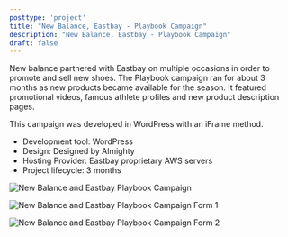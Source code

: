 ```yaml
---
posttype: 'project'
title: "New Balance, Eastbay - Playbook Campaign"
description: "New Balance, Eastbay - Playbook Campaign"
draft: false
---
```


New balance partnered with Eastbay on multiple occasions in order to promote and sell new shoes. The Playbook campaign ran for about 3 months as new products became available for the season. It featured promotional videos, famous athlete profiles and new product description pages.

This campaign was developed in WordPress with an iFrame method.

- Development tool: WordPress   
- Design: Designed by Almighty 
- Hosting Provider: Eastbay proprietary AWS servers  
- Project lifecycle: 3 months 

![New Balance and Eastbay Playbook Campaign](../../assets/portfolio/almighty/feature/full-eb-nb-pb-set.png)

![New Balance and Eastbay Playbook Campaign Form 1](../../assets/portfolio/almighty/feature/full-eb-nb-pb-shoes.png)

![New Balance and Eastbay Playbook Campaign Form 2](../../assets/portfolio/almighty/feature/full-eb-nb-pb-videos.png)